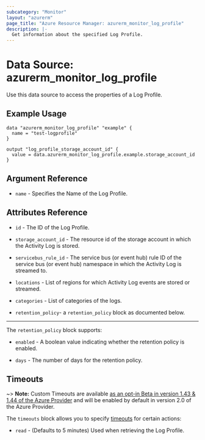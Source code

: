 ```yaml
---
subcategory: "Monitor"
layout: "azurerm"
page_title: "Azure Resource Manager: azurerm_monitor_log_profile"
description: |-
  Get information about the specified Log Profile.
---
```


# Data Source: azurerm_monitor_log_profile

Use this data source to access the properties of a Log Profile.

## Example Usage

```hcl
data "azurerm_monitor_log_profile" "example" {
  name = "test-logprofile"
}

output "log_profile_storage_account_id" {
  value = data.azurerm_monitor_log_profile.example.storage_account_id
}
```

## Argument Reference

* `name` - Specifies the Name of the Log Profile.


## Attributes Reference

* `id` - The ID of the Log Profile.
 
* `storage_account_id` - The resource id of the storage account in which the Activity Log is stored.

* `servicebus_rule_id` - The service bus (or event hub) rule ID of the service bus (or event hub) namespace in which the Activity Log is streamed to.

* `locations` - List of regions for which Activity Log events are stored or streamed.

* `categories` - List of categories of the logs.

* `retention_policy`- a `retention_policy` block as documented below.

---

The `retention_policy` block supports:

* `enabled` - A boolean value indicating whether the retention policy is enabled.

* `days` - The number of days for the retention policy.

## Timeouts

~> **Note:** Custom Timeouts are available [as an opt-in Beta in version 1.43 & 1.44 of the Azure Provider](/docs/providers/azurerm/guides/2.0-beta.html) and will be enabled by default in version 2.0 of the Azure Provider.

The `timeouts` block allows you to specify [timeouts](https://www.terraform.io/docs/configuration/resources.html#timeouts) for certain actions:

* `read` - (Defaults to 5 minutes) Used when retrieving the Log Profile.
